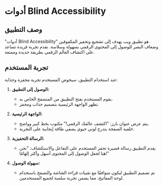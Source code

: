 # أدوات Blind Accessibility

## وصف التطبيق

"أدوات Blind Accessibility" هو تطبيق ويب يهدف إلى تشجيع وتحفيز المكفوفين وضعاف البصر للوصول إلى المحتوى الرقمي بسهولة وسلاسة. نقدم تجربة فريدة تساعد على اكتشاف العالم الرقمي بطريقة جديدة وممتعة.

## تجربة المستخدم

عند استخدام التطبيق، سيخوض المستخدم تجربة محفزة وجذابة:

1. **الوصول إلى التطبيق:**
   - يقوم المستخدم بفتح التطبيق من المتصفح الخاص به.
   - تظهر الواجهة الرئيسية بتصميم جذاب ومحفز.

2. **الواجهة الرئيسية:**
   - يتم عرض عنوان بارز: "اكتشف عالمك الرقمي!" مكتوب بخط كبير وواضح.
   - خلفية الصفحة بتدرج لوني حيوي يضفي طاقة إيجابية على التجربة.

3. **الرسالة التحفيزية:**
   - يقدم التطبيق رسالة قصيرة تحفز المستخدم على التفاعل والاستكشاف: "نحن هنا لجعل الوصول إلى المحتوى أسهل وأكثر إلهامًا!"

4. **سهولة الوصول:**
   - تم تصميم التطبيق ليكون متوافقًا مع تقنيات قراءة الشاشة والتصفح باستخدام لوحة المفاتيح، مما يضمن تجربة سلسة لجميع المستخدمين.